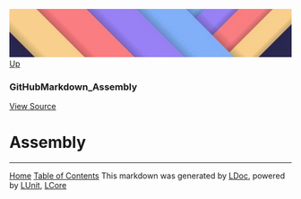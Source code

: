 ![](../Content/LDoc-banner-small.png "")
[Up](GitHubMarkdown_Assembly.md)

### GitHubMarkdown_Assembly
[View Source](../Markdown/GitHubMarkdown_Assembly.cs)

# Assembly



---

[Home](../../README.md) [Table of Contents](../../TableOfContents.md)
This markdown was generated by [LDoc](https://github.com/CodeSingularity/LDoc), powered by [LUnit](https://github.com/CodeSingularity/LUnit), [LCore](https://github.com/CodeSingularity/LCore)
